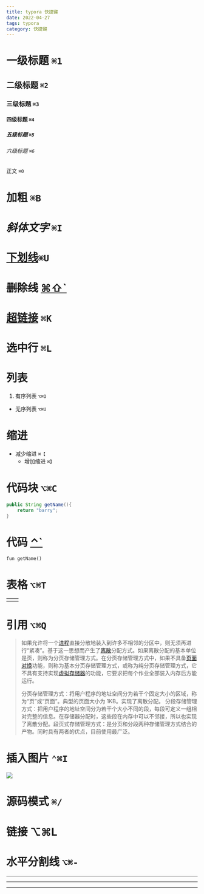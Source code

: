 ```yaml
---
title: typora 快捷键
date: 2022-04-27
tags: typora
category: 快捷键
---
```


# 一级标题 `⌘1`

## 二级标题 `⌘2`

### 三级标题 `⌘3`

#### 四级标题 `⌘4`

##### 五级标题 `⌘5`

###### 六级标题 `⌘6`

<!-- more -->

正文 `⌘0`

# **加粗** `⌘B`

# _斜体文字_ `⌘I`

# <u>下划线</u>`⌘U`

# ~~删除线~~ [⌘⇧`]()

# [超链接](https://www.baidu.com) `⌘K`

# 选中行 `⌘L`

# 列表

1. 有序列表 `⌥⌘O`

- 无序列表 `⌥⌘U`

# 缩进

- 减少缩进 `⌘【`
  - 增加缩进 `⌘】`

# 代码块 `⌥⌘C`

```java
public String getName(){
	return "barry";
}
```

# 代码 [⌃`]()

`fun getName() `

# 表格 `⌥⌘T`

|     |     |
| :-- | --- |
|     |     |

# 引用 `⌥⌘Q`

> 如果允许将一个[进程](https://baike.baidu.com/item/进程/382503)直接分散地装入到许多不相邻的分区中，则无须再进行“紧凑”。基于这一思想而产生了[离散](https://baike.baidu.com/item/离散/858263)分配方式。如果离散分配的基本单位是页，则称为分页存储管理方式。在分页存储管理方式中，如果不具备[页面](https://baike.baidu.com/item/页面/5544813)[对换](https://baike.baidu.com/item/对换/2817180)功能，则称为基本分页存储管理方式，或称为纯分页存储管理方式，它不具有支持实现[虚拟存储器](https://baike.baidu.com/item/虚拟存储器/944209)的功能，它要求把每个作业全部装入内存后方能运行。
>
> 分页存储管理方式：将用户程序的地址空间分为若干个固定大小的区域，称为“页”或“页面”。典型的页面大小为 1KB。实现了离散分配。
> 分段存储管理方式：把用户程序的地址空间分为若干个大小不同的段，每段可定义一组相对完整的信息。在存储器分配时，这些段在内存中可以不邻接，所以也实现了离散分配。段页式存储管理方式：是分页和分段两种存储管理方式结合的产物。同时具有两者的优点，目前使用最广泛。

> > > > > > > > > > > >

# 插入图片 `⌃⌘I`

<img src="/Users/barry/Pictures/Photos Library.photoslibrary/originals/0/088974A5-1079-486B-BBB2-25AB3299C7FE.jpeg"  />

# 源码模式 `⌘/`

# 链接 ⌥⌘L

[百度]: https://www.baidu.com

# 水平分割线 `⌥⌘-`

---

---

---
